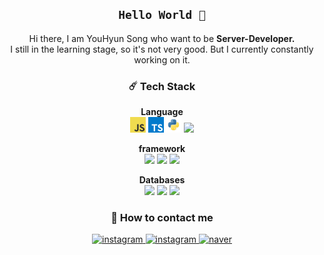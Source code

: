 <div align="center">
  
  ## ```Hello World 🤟```

  Hi there, I am YouHyun Song who want to be **Server-Developer.**<br>
  I still in the learning stage, so it's not very good. But I currently constantly working on it.


  ### ☄️ Tech Stack
  **Language**<br>
  <code><img height="25" src="https://raw.githubusercontent.com/github/explore/80688e429a7d4ef2fca1e82350fe8e3517d3494d/topics/javascript/javascript.png"></code>
  <code><img height="25" src="https://raw.githubusercontent.com/github/explore/80688e429a7d4ef2fca1e82350fe8e3517d3494d/topics/typescript/typescript.png"></code>
  <code><img height="25" src="https://raw.githubusercontent.com/github/explore/80688e429a7d4ef2fca1e82350fe8e3517d3494d/topics/python/python.png"></code>
  <code><img height="25" src="https://brandslogos.com/wp-content/uploads/images/large/java-logo-1.png"></code>
  
  **framework**<br>
  <code><img height="25" src="https://user-images.githubusercontent.com/68471917/121983799-dd9cdf00-cdcc-11eb-85bb-f6fd9edd7224.png"></code>
  <code><img height="25" src="https://media.vlpt.us/images/bbodela/post/55a2875f-62d3-47c4-9e90-b01d259e3921/express.png"></code>
  <code><img height="25" src="https://oopy.lazyrockets.com/api/v2/notion/image?src=https%3A%2F%2Fs3-us-west-2.amazonaws.com%2Fsecure.notion-static.com%2F5b6d5a6a-b8b2-4885-8b03-478901467ff5%2Fdjango.png&blockId=30537cd3-8fc3-453f-a129-ed9490da313b&width=256"></code>

  **Databases**<br>
  <code><img height="25" src="http://pngimg.com/uploads/mysql/mysql_PNG23.png"></code>
  <code><img height="25" src="https://media.vlpt.us/images/popawaw/post/731d0ec2-0f85-438d-98b2-6d7b6f3f84a6/1200px-Postgresql_elephant.png"></code>
  <code><img height="25" src="https://img.icons8.com/color/452/mongodb.png"></code>

  ### 🤝 How to contact me

  <a href="https://instagram.com/y_o_u_h_y_u_n" target="_blank">
  <img src=https://img.shields.io/badge/instagram-%23000000.svg?&style=for-the-badge&logo=instagram&logoColor=E4405F alt=instagram style="margin-bottom: 5px;"/>
  </a>
  <a href="https://instagram.com/y_o_u_h_y_u_n" target="_blank">
  <img src=https://img.shields.io/badge/gmail-%23000000.svg?&style=for-the-badge&logo=gmail&logoColor=EA4335 alt=instagram style="margin-bottom: 5px;" />
  </a>
  <a href="doong3373@naver.com" target="_blank">
  <img src=https://img.shields.io/badge/naver-%23000000.svg?&style=for-the-badge&logo=naver&logoColor=03C75A alt=naver style="margin-bottom: 5px;" />
  </a>
</div>
